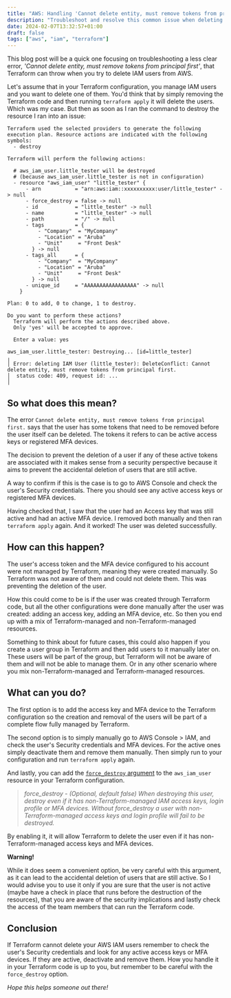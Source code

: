 ```yaml
---
title: "AWS: Handling 'Cannot delete entity, must remove tokens from principal first' error"
description: "Troubleshoot and resolve this common issue when deleting AWS IAM users using Terraform."
date: 2024-02-07T13:32:57+01:00
draft: false
tags: ["aws", "iam", "terraform"]
---
```


This blog post will be a quick one focusing on troubleshooting a less clear error, _'Cannot delete entity, must remove tokens from principal first'_, that Terraform can throw when you try to delete IAM users from AWS.

Let's assume that in your Terraform configuration, you manage IAM users and you want to delete one of them. You'd think that by simply removing the Terraform code and then running `terraform apply` it will delete the users. Which was my case. But then as soon as I ran the command to destroy the resource I ran into an issue:

```console
Terraform used the selected providers to generate the following execution plan. Resource actions are indicated with the following symbols:
  - destroy

Terraform will perform the following actions:

  # aws_iam_user.little_tester will be destroyed
  # (because aws_iam_user.little_tester is not in configuration)
  - resource "aws_iam_user" "little_tester" {
      - arn           = "arn:aws:iam::xxxxxxxxxx:user/little_tester" -> null
      - force_destroy = false -> null
      - id            = "little_tester" -> null
      - name          = "little_tester" -> null
      - path          = "/" -> null
      - tags          = {
          - "Company"  = "MyCompany"
          - "Location" = "Aruba"
          - "Unit"     = "Front Desk"
        } -> null
      - tags_all      = {
          - "Company"  = "MyCompany"
          - "Location" = "Aruba"
          - "Unit"     = "Front Desk"
        } -> null
      - unique_id     = "AAAAAAAAAAAAAAAAA" -> null
    }

Plan: 0 to add, 0 to change, 1 to destroy.

Do you want to perform these actions?
  Terraform will perform the actions described above.
  Only 'yes' will be accepted to approve.

  Enter a value: yes

aws_iam_user.little_tester: Destroying... [id=little_tester]
╷
│ Error: deleting IAM User (little_tester): DeleteConflict: Cannot delete entity, must remove tokens from principal first.
│  status code: 409, request id: ...
│
```

## So what does this mean?

The error `Cannot delete entity, must remove tokens from principal first.` says that the user has some tokens that need to be removed before the user itself can be deleted. The tokens it refers to can be active access keys or registered MFA devices.

The decision to prevent the deletion of a user if any of these active tokens are associated with it makes sense from a security perspective because it aims to prevent the accidental deletion of users that are still active.

A way to confirm if this is the case is to go to AWS Console and check the user's Security credentials. There you should see any active access keys or registered MFA devices.

Having checked that, I saw that the user had an Access key that was still active and had an active MFA device. I removed both manually and then ran `terraform apply` again. And it worked! The user was deleted successfully.

## How can this happen?

The user's access token and the MFA device configured to his account were not managed by Terraform, meaning they were created manually. So Terraform was not aware of them and could not delete them. This was preventing the deletion of the user.

How this could come to be is if the user was created through Terraform code, but all the other configurations were done manually after the user was created: adding an access key, adding an MFA device, etc. So then you end up with a mix of Terraform-managed and non-Terraform-managed resources.

Something to think about for future cases, this could also happen if you create a user group in Terraform and then add users to it manually later on. These users will be part of the group, but Terraform will not be aware of them and will not be able to manage them. Or in any other scenario where you mix non-Terraform-managed and Terraform-managed resources.

## What can you do?

The first option is to add the access key and MFA device to the Terraform configuration so the creation and removal of the users will be part of a complete flow fully managed by Terraform.

The second option is to simply manually go to AWS Console > IAM, and check the user's Security credentials and MFA devices. For the active ones simply deactivate them and remove them manually. Then simply run to your configuration and run `terraform apply` again.

And lastly, you can add the [`force_destroy` argument](https://registry.terraform.io/providers/hashicorp/aws/latest/docs/resources/iam_user#force_destroy) to the `aws_iam_user` resource in your Terraform configuration.

> _force_destroy - (Optional, default false) When destroying this user, destroy even if it has non-Terraform-managed IAM access keys, login profile or MFA devices. Without force_destroy a user with non-Terraform-managed access keys and login profile will fail to be destroyed._

By enabling it, it will allow Terraform to delete the user even if it has non-Terraform-managed access keys and MFA devices.

**Warning!**

While it does seem a convenient option, be very careful with this argument, as it can lead to the accidental deletion of users that are still active. So I would advise you to use it only if you are sure that the user is not active (maybe have a check in place that runs before the destruction of the resources), that you are aware of the security implications and lastly check the access of the team members that can run the Terraform code.

## Conclusion

If Terraform cannot delete your AWS IAM users remember to check the user's Security credentials and look for any active access keys or MFA devices. If they are active, deactivate and remove them. How you handle it in your Terraform code is up to you, but remember to be careful with the `force_destroy` option.

_Hope this helps someone out there!_
